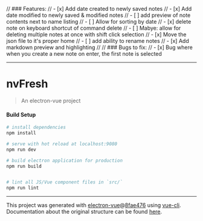// ### Features:
// - [x] Add date created to newly saved notes
// - [x] Add date modified to newly saved & modified notes
// - [ ] add preview of note contents next to name listing
// - [ ] Allow for sorting by date
// - [x] delete note on keyboard shortcut of command delete
// - [ ] Mabye: allow for deleting multiple notes at once with shift click selection
// - [x] Move the json file to it's proper home
// - [ ] add ability to rename notes
// - [x] Add markdown preview and highlighting
//
// ### Bugs to fix:
// - [x] Bug where when you create a new note on enter, the first note is selected


---

# nvFresh

> An electron-vue project

#### Build Setup

``` bash
# install dependencies
npm install

# serve with hot reload at localhost:9080
npm run dev

# build electron application for production
npm run build


# lint all JS/Vue component files in `src/`
npm run lint

```

---

This project was generated with [electron-vue](https://github.com/SimulatedGREG/electron-vue)@[8fae476](https://github.com/SimulatedGREG/electron-vue/tree/8fae4763e9d225d3691b627e83b9e09b56f6c935) using [vue-cli](https://github.com/vuejs/vue-cli). Documentation about the original structure can be found [here](https://simulatedgreg.gitbooks.io/electron-vue/content/index.html).
